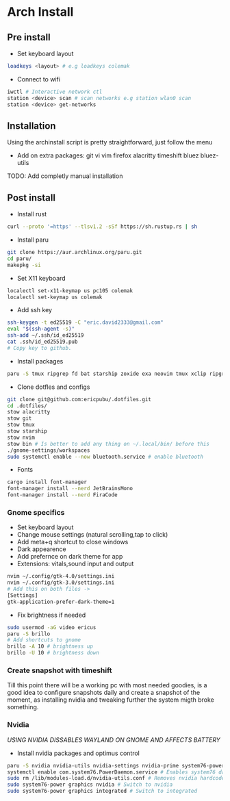 # Arch Install

## Pre install

* Set keyboard layout 
```sh
loadkeys <layout> # e.g loadkeys colemak
```

* Connect to wifi
```sh
iwctl # Interactive network ctl
station <device> scan # scan networks e.g station wlan0 scan
station <device> get-networks 
```

## Installation
Using the archinstall script is pretty straightforward, just follow the menu
* Add on extra packages: git vi vim firefox alacritty timeshift bluez bluez-utils

TODO: Add completly manual installation

## Post install

* Install rust
```sh
curl --proto '=https' --tlsv1.2 -sSf https://sh.rustup.rs | sh
```

* Install paru
```sh
git clone https://aur.archlinux.org/paru.git
cd paru/
makepkg -si
```

* Set X11 keyboard
```sh
localectl set-x11-keymap us pc105 colemak
localectl set-keymap us colemak
```

* Add ssh key
```sh
ssh-keygen -t ed25519 -C "eric.david2333@gmail.com"
eval "$(ssh-agent -s)"
ssh-add ~/.ssh/id_ed25519
cat .ssh/id_ed25519.pub 
# Copy key to github.
```

* Install packages
```sh
paru -S tmux ripgrep fd bat starship zoxide exa neovim tmux xclip ripgrep fd bat stow  timeshift auto-cpufreq go
```

* Clone dotfles and configs
```sh
git clone git@github.com:ericpubu/.dotfiles.git
cd .dotfiles/
stow alacritty
stow git
stow tmux
stow starship
stow nvim
stow bin # Is better to add any thing on ~/.local/bin/ before this
./gnome-settings/workspaces 
sudo systemctl enable --now bluetooth.service # enable bluetooth
```

* Fonts
```sh
cargo install font-manager
font-manager install --nerd JetBrainsMono
font-manager install --nerd FiraCode
```

### Gnome specifics
* Set keyboard layout
* Change mouse settings (natural scrolling,tap to click)
* Add meta+q shortcut to close windows
* Dark appearence
* Add prefernce on dark theme for app
* Extensions: vitals,sound input and output
```sh
nvim ~/.config/gtk-4.0/settings.ini
nvim ~/.config/gtk-3.0/settings.ini
# Add this on both files ->
[Settings]
gtk-application-prefer-dark-theme=1
```
* Fix brightness if needed
```sh
sudo usermod -aG video ericus
paru -S brillo
# Add shortcuts to gnome
brillo -A 10 # brightness up
brillo -U 10 # brightness down
```

### Create snapshot with timeshift
Till this point there will be a working pc with most needed goodies, is a good idea to configure snapshots daily
and create a snapshot of the moment, as installing nvidia and tweaking further the system migth broke something.

### Nvidia
*USING NVIDIA DISSABLES WAYLAND ON GNOME AND AFFECTS BATTERY*
* Install nvidia packages and optimus control
```sh
paru -S nvidia nvidia-utils nvidia-settings nvidia-prime system76-power
systemctl enable com.system76.PowerDaemon.service # Enables system76 daemon
sudo rm /lib/modules-load.d/nvidia-utils.conf # Removes nvidia hardcodede module load (this might be needed after reboot)
sudo system76-power graphics nvidia # Switch to nvidia
sudo system76-power graphics integrated # Switch to integrated
